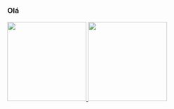 ### Olá

<div>
  <a href="https://github.com/mhrrosa">
  <img height="180em" src="https://github-readme-stats.vercel.app/api?username=mhrrosa&show_icons=true&theme=dark&include_all_commits=true&count_private=true"/>
  <img height="180em" src="https://github-readme-stats.vercel.app/api/top-langs/?username=mhrrosa&layout=compact&langs_count=7&theme=dark"/>
</div>


